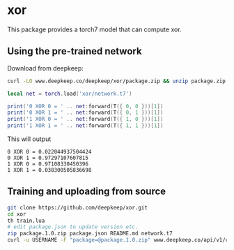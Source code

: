 # xor

This package provides a torch7 model that can compute xor.

## Using the pre-trained network

Download from deepkeep:
```bash
curl -LO www.deepkeep.co/deepkeep/xor/package.zip && unzip package.zip -d xor && rm package.zip
```

```lua
local net = torch.load('xor/network.t7')

print('0 XOR 0 = ' .. net:forward(T({ 0, 0 }))[1])
print('0 XOR 1 = ' .. net:forward(T({ 0, 1 }))[1])
print('1 XOR 0 = ' .. net:forward(T({ 1, 0 }))[1])
print('1 XOR 1 = ' .. net:forward(T({ 1, 1 }))[1])
```

This will output

```
0 XOR 0 = 0.022044937504424
0 XOR 1 = 0.97297107607815
1 XOR 0 = 0.97108330450396
1 XOR 1 = 0.038300505836698
```

## Training and uploading from source

```bash
git clone https://github.com/deepkeep/xor.git
cd xor
th train.lua
# edit package.json to update version etc.
zip package.1.0.zip package.json README.md network.t7
curl -u USERNAME -F "package=@package.1.0.zip" www.deepkeep.co/api/v1/upload
```
